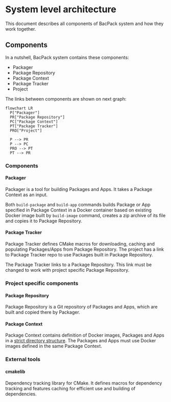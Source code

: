 # System level architecture

This document describes all components of BacPack system and how they work together.

## Components

In a nutshell, BacPack system contains these components:

 - Packager
 - Package Repository
 - Package Context
 - Package Tracker
 - Project

The links between components are shown on next graph:

```mermaid
flowchart LR
  P["Packager"]
  PR["Package Repository"]
  PC["Package Context"]
  PT["Package Tracker"]
  PRO["Project"]

  P --> PR
  P --> PC
  PRO --> PT
  PT --> PR
```

### Components

#### Packager

Packager is a tool for building Packages and Apps. It takes a Package Context as an input.

Both `build-package` and `build-app` commands builds Package or App specified in Package Context
in a Docker container based on existing Docker image built by `build-image` command, creates a
zip archive of its file and copies it to Package Repository.

#### Package Tracker

Package Tracker defines CMake macros for downloading, caching and populating Packages/Apps from
Package Repository. The project has a link to Package Tracker repo to use Packages built in Package
Repository.

The Package Tracker links to a Package Repository. This link must be changed to work with project
specific Package Repository.

### Project specific components

#### Package Repository

Package Repository is a Git repository of Packages and Apps, which are built and copied there by
Packager.

#### Package Context

Package Context contains definition of Docker images, Packages and Apps in a [strict directory
structure](https://github.com/bacpack-system/packager/blob/master/doc/ContextStructure.md).
The Packages and Apps must use Docker images defined in the same Package Context.

### External tools

#### cmakelib

Dependency tracking library for CMake. It defines macros for dependency tracking and features
caching for efficient use and building of dependencies.
